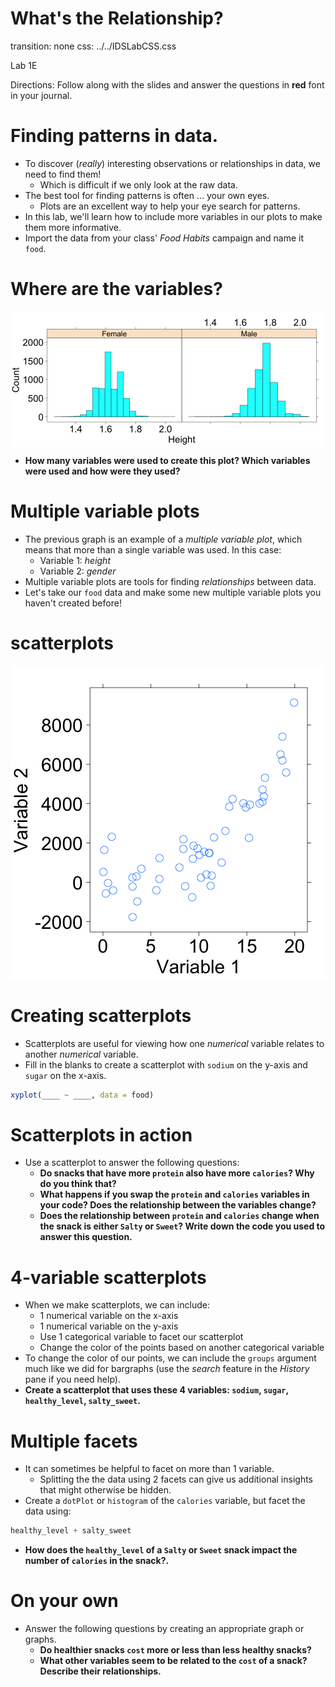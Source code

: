 What's the Relationship?
========================================
transition: none
css: ../../IDSLabCSS.css

Lab 1E

Directions: Follow along with the slides and answer the questions in **red** font in your journal.




Finding patterns in data.
=========================================

- To discover (_really_) interesting observations or relationships in data, we need to find them!
    - Which is difficult if we only look at the raw data.
- The best tool for finding patterns is often ... your own eyes.
    - Plots are an excellent way to help your eye search for patterns.
- In this lab, we'll learn how to include more variables in our plots to make them more informative.
- Import the data from your class' _Food Habits_ campaign and name it `food`.


Where are the variables?
========================

<img src="lab1e-figure/unnamed-chunk-2-1.png" title="plot of chunk unnamed-chunk-2" alt="plot of chunk unnamed-chunk-2" style="display: block; margin: auto;" />

- **How many variables were used to create this plot? Which variables were used and how were they used?**

Multiple variable plots
=======================

- The previous graph is an example of a _multiple variable plot_, which means that more than a single variable was used. In this case:
  - Variable 1: _height_
  - Variable 2: _gender_
- Multiple variable plots are tools for finding _relationships_ between data.
- Let's take our `food` data and make some new multiple variable plots you haven't created before!

scatterplots
=============

<img src="lab1e-figure/unnamed-chunk-3-1.png" title="plot of chunk unnamed-chunk-3" alt="plot of chunk unnamed-chunk-3" style="display: block; margin: auto;" />


Creating scatterplots
======================

- Scatterplots are useful for viewing how one _numerical_ variable relates to another _numerical_ variable.
- Fill in the blanks to create a scatterplot with `sodium` on the y-axis and `sugar` on the x-axis.

```r
xyplot(____ ~ ____, data = food)
```


Scatterplots in action
======================================

- Use a scatterplot to answer the following questions:
    - **Do snacks that have more `protein` also have more `calories`? Why do you think that?**
    - **What happens if you swap the `protein` and `calories` variables in your code? Does the relationship between the variables change?**
    - **Does the relationship between `protein` and `calories` change when the snack is either `Salty` or `Sweet`? Write down the code you used to answer this question.**

4-variable scatterplots
======================

- When we make scatterplots, we can include:
    - 1 numerical variable on the x-axis
    - 1 numerical variable on the y-axis
    - Use 1 categorical variable to facet our scatterplot
    - Change the color of the points based on another categorical variable
- To change the color of our points, we can include the `groups` argument  much like we did for bargraphs (use the _search_ feature in the _History_ pane if you need help).
- **Create a scatterplot that uses these 4 variables: `sodium`, `sugar`, `healthy_level`, `salty_sweet`.**


Multiple facets
===============

- It can sometimes be helpful to facet on more than 1 variable.
    - Splitting the the data using 2 facets can give us additional insights that might otherwise be hidden.
- Create a `dotPlot` or `histogram` of the `calories` variable, but facet the data using:

```r
healthy_level + salty_sweet 
```
- **How does the `healthy_level` of a `Salty` or `Sweet` snack impact the number of `calories` in the snack?.**


On your own
===========

- Answer the following questions by creating an appropriate graph or graphs.
    - **Do healthier snacks `cost` more or less than less healthy snacks?**
    - **What other variables seem to be related to the `cost` of a snack? Describe their relationships.**
